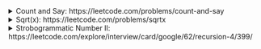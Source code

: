 <details>
  <summary>Count and Say: https://leetcode.com/problems/count-and-say</summary>
  
  
 ```cs
public string CountAndSay(int n) {
    if (n == 1) return "1";
    var prev = CountAndSay(n-1);
    var ans = "";
    var currDigit = prev[0];
    var cntCurr = 1; 
    for (int i=1; i<prev.Length; i++) {
        if (prev[i] == prev[i-1]) {
            cntCurr ++; 
        }
        else {
            ans += string.Format("{0}{1}", cntCurr, prev[i-1]); 
            cntCurr = 1;
        }
    } 
    return  string.Format("{0}{1}{2}", ans, cntCurr, prev[prev.Length-1]);
}
 ```
  </details>
  
  
  <details>
  <summary>Sqrt(x): https://leetcode.com/problems/sqrtx</summary>
  
  ```cs
  public int MySqrt(int x) {        
        if (x <= 1)
            return x;
        var left = 1; 
        var right = 65536;
        while (left < right -1) {
            var mid = (left + right) /2; 
            long midS =(long) mid *(long) mid;             
            if (midS == x) {
                return mid; 
            }
            else if (midS > x) {
                right = mid; 
            }
            else {
                left = mid; 
            }
        } 
        return left;         
    }
  ```
</details>

<details>
<summary>Strobogrammatic Number II: https://leetcode.com/explore/interview/card/google/62/recursion-4/399/</summary>
    
```cs
public class Solution {
Dictionary<int, int> dic = new  Dictionary<int, int>() {
    {0, 0}, {1, 1}, {6, 9}, {8, 8}, {9, 6}        
};     
int n;     
IList<string> Strobogrammatic(int k) {
    var ans = new List<string>(); 
    if (k == 0) {
        ans.Add("");
        return ans;
    }
    else if (k == 1) {
        foreach (var key in dic.Keys) 
            if (key == dic[key]) 
                ans.Add(key.ToString());                
        return ans;
    } 
    else {
        var prvResult = Strobogrammatic(k-2); 
        foreach (var result in prvResult) 
            foreach(var key in dic.Keys)
                if (k != n || (key > 0)) 
                    ans.Add(string.Format("{0}{1}{2}", key, result, dic[key]));                    
        return ans;
    }
}    
public IList<string> FindStrobogrammatic(int n) {
    this.n = n; 
    return Strobogrammatic(n);
}
}
```
</details>
